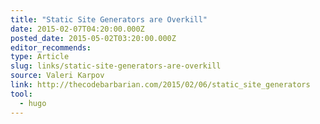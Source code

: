 ```yaml
---
title: "Static Site Generators are Overkill"
date: 2015-02-07T04:20:00.000Z
posted_date: 2015-05-02T03:20:00.000Z
editor_recommends:
type: Article
slug: links/static-site-generators-are-overkill
source: Valeri Karpov
link: http://thecodebarbarian.com/2015/02/06/static_site_generators
tool:
  - hugo
---
```





